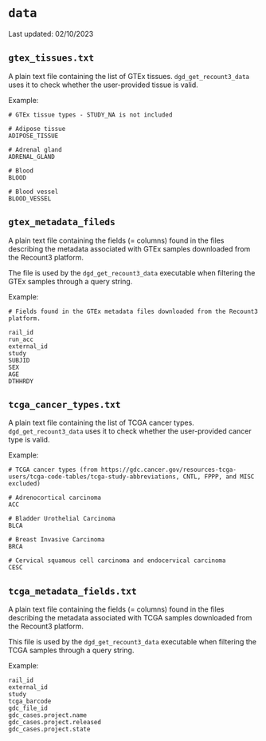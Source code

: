 # `data`

Last updated: 02/10/2023

## `gtex_tissues.txt`

A plain text file containing the list of GTEx tissues. `dgd_get_recount3_data` uses it to check whether the user-provided tissue is valid.

Example:

```
# GTEx tissue types - STUDY_NA is not included

# Adipose tissue
ADIPOSE_TISSUE

# Adrenal gland
ADRENAL_GLAND

# Blood
BLOOD

# Blood vessel
BLOOD_VESSEL
```

## `gtex_metadata_fileds`

A plain text file containing the fields (= columns) found in the files describing the metadata associated with GTEx samples downloaded from the Recount3 platform.

The file is used by the `dgd_get_recount3_data` executable when filtering the GTEx samples through a query string.

Example:

```
# Fields found in the GTEx metadata files downloaded from the Recount3 platform.

rail_id
run_acc
external_id
study
SUBJID
SEX
AGE
DTHHRDY
```

## `tcga_cancer_types.txt`

A plain text file containing the list of TCGA cancer types. `dgd_get_recount3_data` uses it to check whether the user-provided cancer type is valid.

Example:

```
# TCGA cancer types (from https://gdc.cancer.gov/resources-tcga-users/tcga-code-tables/tcga-study-abbreviations, CNTL, FPPP, and MISC excluded)

# Adrenocortical carcinoma
ACC

# Bladder Urothelial Carcinoma
BLCA

# Breast Invasive Carcinoma
BRCA

# Cervical squamous cell carcinoma and endocervical carcinoma
CESC
```

## `tcga_metadata_fields.txt`

A plain text file containing the fields (= columns) found in the files describing the metadata associated with TCGA samples downloaded from the Recount3 platform.

This file is used by the `dgd_get_recount3_data` executable when filtering the TCGA samples through a query string.

Example:

```
rail_id
external_id
study
tcga_barcode
gdc_file_id
gdc_cases.project.name
gdc_cases.project.released
gdc_cases.project.state
```

